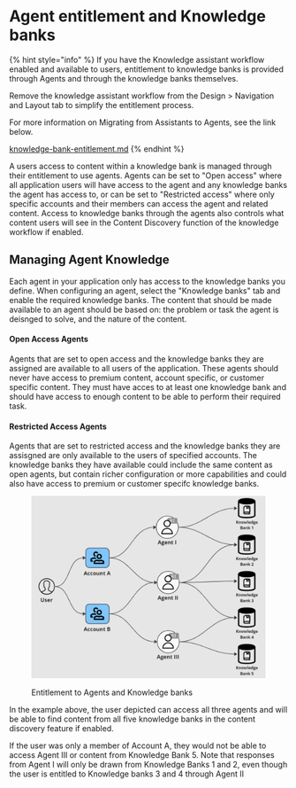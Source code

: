 # Agent entitlement and Knowledge banks

{% hint style="info" %}
If you have the Knowledge assistant workflow enabled and available to users, entitlement to knowledge banks is provided through Agents and through the knowledge banks themselves.&#x20;

Remove the knowledge assistant workflow from the Design > Navigation and Layout tab to simplify the entitlement process.

For more information on Migrating from Assistants to Agents, see the link below.

[knowledge-bank-entitlement.md](../knowledge-graph-workflow/knowledge-assistant/knowledge-bank-entitlement.md "mention")
{% endhint %}

A users access to content within a knowledge bank is managed through their entitlement to use agents. Agents can be set to "Open access" where all application users will have access to the agent and any knowledge banks the agent has access to, or can be set to "Restricted access" where only specific accounts and their members can access the agent and related content. Access to knowledge banks through the agents also controls what content users will see in the Content Discovery function of the knowledge workflow if enabled.

## Managing Agent Knowledge

Each agent in your application only has access to the knowledge banks you define. When configuring an agent, select the "Knowledge banks" tab and enable the required knowledge banks. The content that should be made available to an agent should be based on: the problem or task the agent is deisnged to solve, and the nature of the content.

#### Open Access Agents

Agents that are set to open access and the knowledge banks they are assigned are available to all users of the application. These agents should never have access to premium content, account specific, or customer specific content. They must have acces to at least one knowledge bank and should have access to enough content to be able to perform their required task.

#### Restricted Access Agents

Agents that are set to restricted access and the knowledge banks they are assisgned are only available to the users of specified accounts. The knowledge banks they have available could include the same content as open agents, but contain richer configuration or more capabilities and could also have access to premium or customer specifc knowledge banks.

<figure><img src="../../../.gitbook/assets/image (11).png" alt=""><figcaption><p>Entitlement to Agents and Knowledge banks</p></figcaption></figure>

In the example above, the user depicted can access all three agents and will be able to find content from all five knowledge banks in the content discovery feature if enabled.

If the user was only a member of Account A, they would not be able to access Agent III or content from Knowledge Bank 5. Note that responses from Agent I will only be drawn from Knowledge Banks 1 and 2, even though the user is entitled to Knowledge banks 3 and 4 through Agent II
